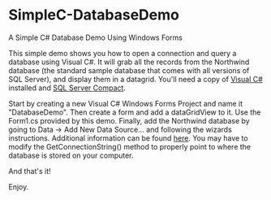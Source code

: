 SimpleC-DatabaseDemo
====================

A Simple C# Database Demo Using Windows Forms

This simple demo shows you how to open a connection and query a database using Visual C#. It will grab all the records from the Northwind database (the standard sample database that comes with all versions of SQL Server), and display them in a datagrid. You'll need a copy of [Visual C#](http://www.microsoft.com/visualstudio/en-us/products/2010-editions/visual-csharp-express) installed and [SQL Server Compact](http://www.microsoft.com/en-us/download/details.aspx?id=17876).

Start by creating a new Visual C# Windows Forms Project and name it "DatabaseDemo". Then create a form and add a dataGridView to it. Use the Form1.cs provided by this demo. Finally, add the Northwind database  by going to Data -> Add New Data Source... and following the wizards instructions. Additional information can be found [here](http://msdn.microsoft.com/en-us/library/bb384568.aspx). You may have to modify the GetConnectionString() method to properly point to where the database is stored on your computer.

And that's it!

Enjoy.
